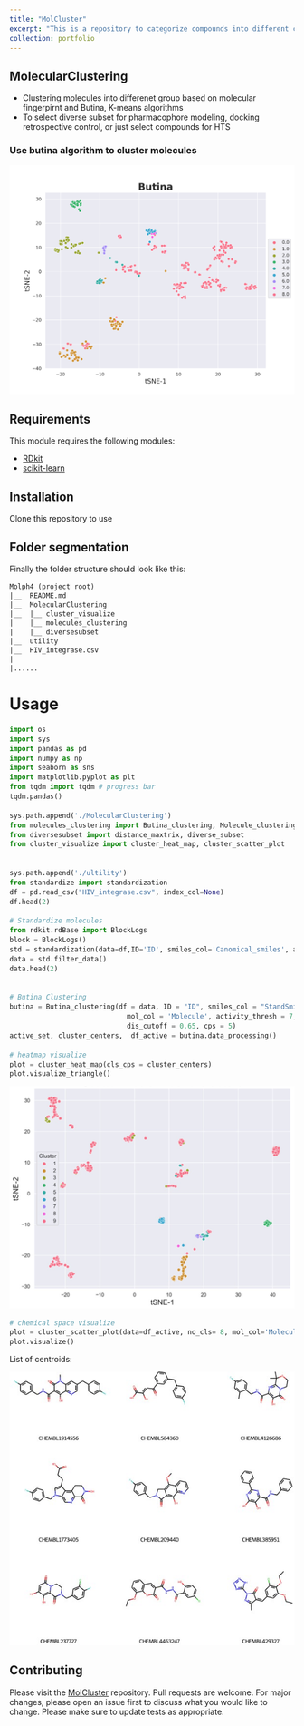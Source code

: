 ```yaml
---
title: "MolCluster"
excerpt: "This is a repository to categorize compounds into different clusters<br/><img src='/images/MolCluster/similarity.jpg'>"
collection: portfolio
---
```



## MolecularClustering 
- Clustering molecules into differenet group based on molecular fingerpirnt and  Butina, K-means algorithms
- To select diverse subset for pharmacophore modeling, docking retrospective control, or just select compounds for HTS

### Use butina algorithm to cluster molecules

<img src='/images/MolCluster/Butina.png'>



## Requirements

This module requires the following modules:

- [RDkit](https://www.rdkit.org/)
- [scikit-learn](https://scikit-learn.org/stable/)

## Installation
Clone this repository to use

## Folder segmentation

Finally the folder structure should look like this:

    Molph4 (project root)
    |__  README.md
    |__  MolecularClustering
    |__  |__ cluster_visualize 
    |    |__ molecules_clustering
    |    |__ diversesubset
    |__  utility
    |__  HIV_integrase.csv
    |    
    |......

# Usage

```python
import os
import sys
import pandas as pd
import numpy as np
import seaborn as sns
import matplotlib.pyplot as plt
from tqdm import tqdm # progress bar
tqdm.pandas()

sys.path.append('./MolecularClustering')
from molecules_clustering import Butina_clustering, Molecule_clustering
from diversesubset import distance_maxtrix, diverse_subset
from cluster_visualize import cluster_heat_map, cluster_scatter_plot


sys.path.append('./ultility')
from standardize import standardization
df = pd.read_csv("HIV_integrase.csv", index_col=None)
df.head(2)

# Standardize molecules
from rdkit.rdBase import BlockLogs
block = BlockLogs()
std = standardization(data=df,ID='ID', smiles_col='Canomical_smiles', active_col='Activity', ro5 =4)
data = std.filter_data()
data.head(2)


# Butina Clustering
butina = Butina_clustering(df = data, ID = "ID", smiles_col = "StandSmiles", active_col = 'Activity', 
                             mol_col = 'Molecule', activity_thresh = 7, radius= 2, nBits = 2048, 
                             dis_cutoff = 0.65, cps = 5)
active_set, cluster_centers,  df_active = butina.data_processing()

# heatmap visualize
plot = cluster_heat_map(cls_cps = cluster_centers)
plot.visualize_triangle()
```

<img src='/images/MolCluster/HeatmapSimilarities.jpg'>

```python
# chemical space visualize
plot = cluster_scatter_plot(data=df_active, no_cls= 8, mol_col='Molecule', algo = 'Butina',cluster_col='Cluster',)
plot.visualize()

```
List of centroids:

<img src='/images/MolCluster/molecules.jpg'>

## Contributing

Please visit the [MolCluster](https://github.com/TieuLongPhan/MolecularClustering) repository.
Pull requests are welcome. For major changes, please open an issue first to discuss what you would like to change. Please make sure to update tests as appropriate.

